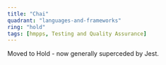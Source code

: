 ```yaml
---
title: "Chai"
quadrant: "languages-and-frameworks"
ring: "hold"
tags: [hmpps, Testing and Quality Assurance]
---
```

Moved to Hold - now generally superceded by Jest. 
